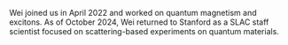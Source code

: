 Wei joined us in April 2022 and worked on quantum magnetism and excitons. As of October 2024, Wei returned to Stanford as a SLAC staff scientist focused on scattering-based experiments on quantum materials.
